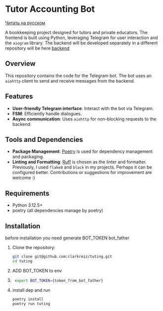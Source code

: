 # Tutor Accounting Bot

[Читать на русском](README.ru.md)

A bookkeeping project designed for tutors and private educators. The frontend is built using Python, leveraging Telegram for user interaction and the `aiogram` library. The backend will be developed separately in a different repository will be here [backend](https://github.com/clarkreiz/tuting_backend/tree/main)


## Overview

This repository contains the code for the Telegram bot. The bot uses an `aiohttp` client to send and receive messages from the backend.

## Features

- **User-friendly Telegram interface**: Interact with the bot via Telegram.
- **FSM**: Efficiently handle dialogues.
- **Async communication**: Uses `aiohttp` for non-blocking requests to the backend.

## Tools and Dependencies

- **Package Management**: [Poetry](https://python-poetry.org/) is used for dependency management and packaging.
- **Linting and Formatting**: [Ruff](https://github.com/charliermarsh/ruff) is chosen as the linter and formatter. Previously, I used `flake8` and `black` in my projects. Perhaps it can be configured better. Contributions or suggestions for improvement are welcome :)

## Requirements

- Python 3.12.5+
- poetry (all dependencies manage by poetry)

## Installation
before installation you need generate BOT_TOKEN bot_father

1. Clone the repository:

   ```bash
   git clone git@github.com:clarkreiz/tuting.git
   cd tuting

2. ADD BOT_TOKEN to env
3. ```bash
    export BOT_TOKEN={token_from_bot_father}

4. install dep and run
   ```bash
   poetry install
   poetry run tuting

   
